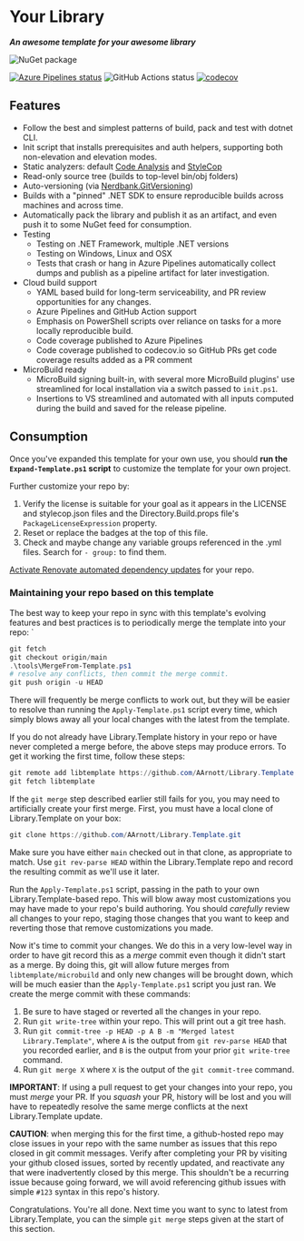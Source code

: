 # Your Library

***An awesome template for your awesome library***

![NuGet package](https://img.shields.io/badge/nuget-your--package--here-yellow.svg)

[![Azure Pipelines status](https://dev.azure.com/andrewarnott/OSS/_apis/build/status/AArnott.Library.Template?branchName=main)](https://dev.azure.com/andrewarnott/OSS/_build/latest?definitionId=29&branchName=main)
![GitHub Actions status](https://github.com/aarnott/Library.Template/workflows/CI/badge.svg)
[![codecov](https://codecov.io/gh/aarnott/library.template/branch/main/graph/badge.svg)](https://codecov.io/gh/aarnott/library.template)

## Features

* Follow the best and simplest patterns of build, pack and test with dotnet CLI.
* Init script that installs prerequisites and auth helpers, supporting both non-elevation and elevation modes.
* Static analyzers: default [Code Analysis](https://learn.microsoft.com/dotnet/fundamentals/code-analysis/overview) and [StyleCop](https://github.com/DotNetAnalyzers/StyleCopAnalyzers)
* Read-only source tree (builds to top-level bin/obj folders)
* Auto-versioning (via [Nerdbank.GitVersioning](https://github.com/dotnet/nerdbank.gitversioning))
* Builds with a "pinned" .NET SDK to ensure reproducible builds across machines and across time.
* Automatically pack the library and publish it as an artifact, and even push it to some NuGet feed for consumption.
* Testing
  * Testing on .NET Framework, multiple .NET versions
  * Testing on Windows, Linux and OSX
  * Tests that crash or hang in Azure Pipelines automatically collect dumps and publish as a pipeline artifact for later investigation.
* Cloud build support
  * YAML based build for long-term serviceability, and PR review opportunities for any changes.
  * Azure Pipelines and GitHub Action support
  * Emphasis on PowerShell scripts over reliance on tasks for a more locally reproducible build.
  * Code coverage published to Azure Pipelines
  * Code coverage published to codecov.io so GitHub PRs get code coverage results added as a PR comment
* MicroBuild ready
  * MicroBuild signing built-in, with several more MicroBuild plugins' use streamlined for local installation via a switch passed to `init.ps1`.
  * Insertions to VS streamlined and automated with all inputs computed during the build and saved for the release pipeline.

## Consumption

Once you've expanded this template for your own use, you should **run the `Expand-Template.ps1` script** to customize the template for your own project.

Further customize your repo by:

1. Verify the license is suitable for your goal as it appears in the LICENSE and stylecop.json files and the Directory.Build.props file's `PackageLicenseExpression` property.
1. Reset or replace the badges at the top of this file.
1. Check and maybe change any variable groups referenced in the .yml files. Search for `- group:` to find them.

[Activate Renovate automated dependency updates](https://docs.renovatebot.com/getting-started/installing-onboarding/) for your repo.

### Maintaining your repo based on this template

The best way to keep your repo in sync with this template's evolving features and best practices is to periodically merge the template into your repo:
`
```ps1
git fetch
git checkout origin/main
.\tools\MergeFrom-Template.ps1
# resolve any conflicts, then commit the merge commit.
git push origin -u HEAD
```

There will frequently be merge conflicts to work out, but they will be easier to resolve than running the `Apply-Template.ps1` script every time, which simply blows away all your local changes with the latest from the template.

If you do not already have Library.Template history in your repo or have never completed a merge before, the above steps may produce errors.
To get it working the first time, follow these steps:

```ps1
git remote add libtemplate https://github.com/AArnott/Library.Template.git
git fetch libtemplate
```

If the `git merge` step described earlier still fails for you, you may need to artificially create your first merge.
First, you must have a local clone of Library.Template on your box:

```ps1
git clone https://github.com/AArnott/Library.Template.git
```

Make sure you have either `main` checked out in that clone, as appropriate to match.
Use `git rev-parse HEAD` within the Library.Template repo and record the resulting commit as we'll use it later.

Run the `Apply-Template.ps1` script, passing in the path to your own Library.Template-based repo. This will blow away most customizations you may have made to your repo's build authoring. You should *carefully* review all changes to your repo, staging those changes that you want to keep and reverting those that remove customizations you made.

Now it's time to commit your changes. We do this in a very low-level way in order to have git record this as a *merge* commit even though it didn't start as a merge.
By doing this, git will allow future merges from `libtemplate/microbuild` and only new changes will be brought down, which will be much easier than the `Apply-Template.ps1` script you just ran.
We create the merge commit with these commands:

1. Be sure to have staged or reverted all the changes in your repo.
1. Run `git write-tree` within your repo. This will print out a git tree hash.
1. Run `git commit-tree -p HEAD -p A B -m "Merged latest Library.Template"`, where `A` is the output from `git rev-parse HEAD` that you recorded earlier, and `B` is the output from your prior `git write-tree` command.
1. Run `git merge X` where `X` is the output of the `git commit-tree` command.

**IMPORTANT**: If using a pull request to get your changes into your repo, you must *merge* your PR. If you *squash* your PR, history will be lost and you will have to repeatedly resolve the same merge conflicts at the next Library.Template update.

**CAUTION**: when merging this for the first time, a github-hosted repo may close issues in your repo with the same number as issues that this repo closed in git commit messages.
Verify after completing your PR by visiting your github closed issues, sorted by recently updated, and reactivate any that were inadvertently closed by this merge.
This shouldn't be a recurring issue because going forward, we will avoid referencing github issues with simple `#123` syntax in this repo's history.

Congratulations. You're all done.
Next time you want to sync to latest from Library.Template, you can the simple `git merge` steps given at the start of this section.
